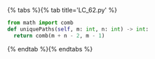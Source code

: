 {% tabs %}{% tab title='LC_62.py' %}

```py
from math import comb
def uniquePaths(self, m: int, n: int) -> int:
  return comb(m + n - 2, m - 1)
```

{% endtab %}{% endtabs %}
